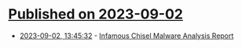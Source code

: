 # [Published on 2023-09-02](index.md)

* [2023-09-02, 13:45:32](https://lobste.rs/s/8u8prc/infamous_chisel_malware_analysis_report) - [Infamous Chisel Malware Analysis Report](https://www.cisa.gov/news-events/analysis-reports/ar23-243a)
